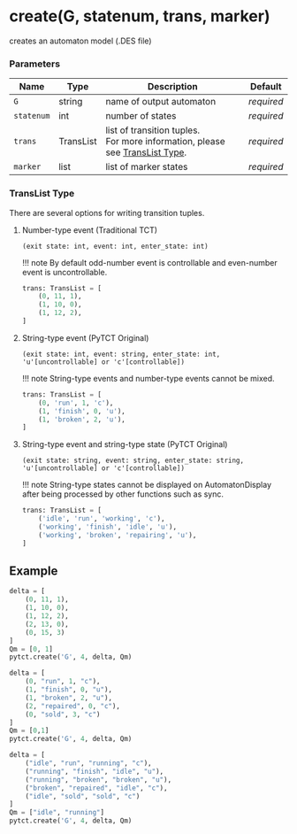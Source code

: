 # create(G, statenum, trans, marker)

creates an automaton model (.DES file)

### Parameters
| Name         | Type      | Description               | Default    |
|--------------|-----------|---------------------------|------------|
| `G`          | string    | name of output automaton  | *required* |
| `statenum`   | int       | number of states          | *required* |
| `trans`      | TransList | list of transition tuples.<br>For more information, please see [TransList Type](#translist-type).| *required* |
| `marker`     | list      | list of marker states     | *required* |


### TransList Type

There are several options for writing transition tuples.

1. Number-type event (Traditional TCT)

    `(exit state: int, event: int, enter_state: int)`

    !!! note
        By default odd-number event is controllable and even-number event is uncontrollable.

    ```python
    trans: TransList = [
        (0, 11, 1),
        (1, 10, 0),
        (1, 12, 2),
    ]
    ```

2. String-type event (PyTCT Original)

    `(exit state: int, event: string, enter_state: int, 'u'[uncontrollable] or 'c'[controllable])`

    !!! note
        String-type events and number-type events cannot be mixed.

    ```python
    trans: TransList = [
        (0, 'run', 1, 'c'),
        (1, 'finish', 0, 'u'),
        (1, 'broken', 2, 'u'),
    ]
    ```

3. String-type event and string-type state (PyTCT Original)
    
    `(exit state: string, event: string, enter_state: string, 'u'[uncontrollable] or 'c'[controllable])`

    !!! note
        String-type states cannot be displayed on AutomatonDisplay after being processed by other functions such as sync.
    
    ```python
    trans: TransList = [
        ('idle', 'run', 'working', 'c'),
        ('working', 'finish', 'idle', 'u'),
        ('working', 'broken', 'repairing', 'u'),
    ]
    ```

## Example

```python title="sample 1"
delta = [
    (0, 11, 1),
    (1, 10, 0),
    (1, 12, 2),
    (2, 13, 0),
    (0, 15, 3)
]
Qm = [0, 1]
pytct.create('G', 4, delta, Qm)
```

```python title="sample 2"
delta = [
    (0, "run", 1, "c"),
    (1, "finish", 0, "u"),
    (1, "broken", 2, "u"),
    (2, "repaired", 0, "c"),
    (0, "sold", 3, "c")
]
Qm = [0,1]
pytct.create('G', 4, delta, Qm)
```

```python title="sample 3"
delta = [
    ("idle", "run", "running", "c"),
    ("running", "finish", "idle", "u"),
    ("running", "broken", "broken", "u"),
    ("broken", "repaired", "idle", "c"),
    ("idle", "sold", "sold", "c")
]
Qm = ["idle", "running"]
pytct.create('G', 4, delta, Qm)
```
